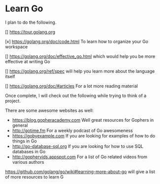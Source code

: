 # Learn Go

I plan to do the following.

[] https://tour.golang.org

[x] https://golang.org/doc/code.html To learn how to organize your Go workspace

[] https://golang.org/doc/effective_go.html which would help you be more effective at writing Go

[] https://golang.org/ref/spec will help you learn more about the language itself

[] https://golang.org/doc/#articles For a lot more reading material

Once complete, I will check out the following while trying to think of a project.

There are some awesome websites as well:
- https://blog.gopheracademy.com Well great resources for Gophers in general
- http://gotime.fm For a weekly podcast of Go awesomeness
- https://gobyexample.com If you are looking for examples of how to do things in Go
- http://go-database-sql.org If you are looking for how to use SQL databases in Go
- http://gophervids.appspot.com For a list of Go related videos from various authors

https://github.com/golang/go/wiki#learning-more-about-go will give a list of more resources to learn G
